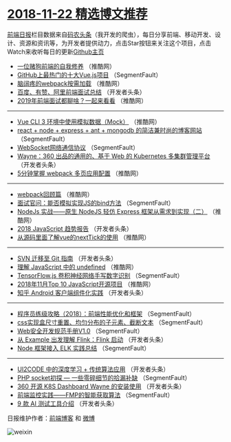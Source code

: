 # [2018-11-22 精选博文推荐](http://hao.caibaojian.com/date/2018/11/22)

[前端日报](http://caibaojian.com/c/news)栏目数据来自[码农头条](http://hao.caibaojian.com/)（我开发的爬虫），每日分享前端、移动开发、设计、资源和资讯等，为开发者提供动力，点击Star按钮来关注这个项目，点击Watch来收听每日的更新[Github主页](https://github.com/kujian/frontendDaily)
* [一位赌狗前端的自我修养](http://hao.caibaojian.com/92504.html) （推酷网）
* [GitHub上最热门的十大Vue.js项目](http://hao.caibaojian.com/92444.html) （SegmentFault）
* [脑阔疼的webpack按需加载](http://hao.caibaojian.com/92532.html) （推酷网）
* [百度、有赞、阿里前端面试总结](http://hao.caibaojian.com/92466.html) （开发者头条）
* [2019年前端面试都聊啥？一起来看看](http://hao.caibaojian.com/92496.html) （推酷网）

***
* [Vue CLI 3 环境中使用模拟数据（Mock）](http://hao.caibaojian.com/92499.html) （推酷网）
* [react + node + express + ant + mongodb 的简洁兼时尚的博客网站](http://hao.caibaojian.com/92440.html) （SegmentFault）
* [WebSocket网络通信协议](http://hao.caibaojian.com/92445.html) （SegmentFault）
* [Wayne：360 出品的通用的、基于 Web 的 Kubernetes 多集群管理平台](http://hao.caibaojian.com/92467.html) （开发者头条）
* [5分钟掌握 webpack 多页应用配置](http://hao.caibaojian.com/92531.html) （推酷网）

***
* [webpack回顾篇](http://hao.caibaojian.com/92500.html) （推酷网）
* [面试官问：能否模拟实现JS的bind方法](http://hao.caibaojian.com/92439.html) （SegmentFault）
* [NodeJs 实战——原生 NodeJS 轻仿 Express 框架从需求到实现（二）](http://hao.caibaojian.com/92501.html) （推酷网）
* [2018 JavaScript 趋势报告](http://hao.caibaojian.com/92461.html) （开发者头条）
* [从源码里面了解vue的nextTick的使用](http://hao.caibaojian.com/92502.html) （推酷网）

***
* [SVN 迁移至 Git 指南](http://hao.caibaojian.com/92463.html) （开发者头条）
* [理解 JavaScript 中的 undefined](http://hao.caibaojian.com/92494.html) （推酷网）
* [TensorFlow.js 卷积神经网络手写数字识别](http://hao.caibaojian.com/92454.html) （SegmentFault）
* [2018年11月Top 10 JavaScript开源项目](http://hao.caibaojian.com/92529.html) （推酷网）
* [知乎 Android 客户端组件化实践](http://hao.caibaojian.com/92468.html) （开发者头条）

***
* [程序员练级攻略（2018）：前端性能优化和框架](http://hao.caibaojian.com/92447.html) （SegmentFault）
* [css实现盒尺寸重置、均匀分布的子元素、截断文本](http://hao.caibaojian.com/92448.html) （SegmentFault）
* [Web安全开发规范手册V1.0](http://hao.caibaojian.com/92438.html) （SegmentFault）
* [从 Example 出发理解 Flink：Flink 启动](http://hao.caibaojian.com/92471.html) （开发者头条）
* [Node 框架接入 ELK 实践总结](http://hao.caibaojian.com/92450.html) （SegmentFault）

***
* [UI2CODE 中的深度学习 + 传统算法应用](http://hao.caibaojian.com/92472.html) （开发者头条）
* [PHP socket初探 &#8212; 一些零碎细节的拾漏补缺](http://hao.caibaojian.com/92451.html) （SegmentFault）
* [360 开源 K8S Dashboard Wayne 的安装使用](http://hao.caibaojian.com/92462.html) （开发者头条）
* [前端监控实践——FMP的智能获取算法](http://hao.caibaojian.com/92441.html) （SegmentFault）
* [9 款 AI 测试工具介绍](http://hao.caibaojian.com/92473.html) （开发者头条）

日报维护作者：[前端博客](http://caibaojian.com/) 和 [微博](http://caibaojian.com/go/weibo)

![weixin](https://user-images.githubusercontent.com/3055447/38468989-651132ac-3b80-11e8-8e6b-15122322a9d7.png)